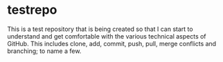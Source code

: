 # testrepo
This is a test repository that is being created so that I can start to understand and get comfortable with the various technical aspects of GitHub. This includes clone, add, commit, push, pull, merge conflicts and branching; to name a few. 
